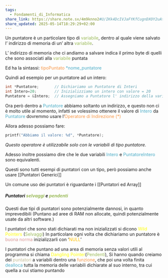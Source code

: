```yaml
---
tags:
  - Fondamenti_di_Informatica
share_link: https://share.note.sx/4m9knno2#U/IKk4DcIVJaFYKfCugnDXOY2uAt40bh89hfZpbd7PE
share_updated: 2025-05-14T18:29:29+02:00
---
```

Un puntatore è un particolare tipo di <font color="#9bbb59">variabile</font>, dentro al quale viene salvato l’ indirizzo di memoria di un’ altra <font color="#9bbb59">variabile</font>.

L’ indirizzo di memoria che ci andiamo a salvare indica il primo byte di quelli che sono associati alla <font color="#9bbb59">variabile</font> puntata

Ed ha la sintassi:
<font color="#f79646">tipoPuntato</font> <font color="#9bbb59"><font color="#4bacc6">*nome_puntatore</font></font>

Quindi ad esempio per un puntatore ad un intero:

```c
int *Puntatore;       // Dichiariamo un Puntatore di Interi
int Intero=20;        // Inizializziamo un intero con valore = 20
Puntatore = &Intero;  // Assegniamo a Puntatore l' indirizzo della variabile Intero
```

Ora però dentro a <font color="#4bacc6">Puntatore</font> abbiamo soltanto un indirizzo, e questo non ci è molto utile al momento, infatti se volessimo ottenere il valore di <font color="#4bacc6">Intero</font> da <font color="#4bacc6">Puntatore</font> dovremmo usare l’<font color="#f79646">Operatore di Indirezione (*)</font>

Allora adesso possiamo fare:

```C
printf("Abbiamo il valore: %d", *Puntatore);
```
*Questo operatore è utilizzabile solo con le variabili di tipo puntatore.*

Adesso inoltre possiamo dire che le due variabili <font color="#4bacc6">Intero</font> e <font color="#4bacc6">PuntatoreIntero</font> sono equivalenti.

Questi sono tutti esempi di puntatori con un tipo, però possiamo anche usare [[Puntatori Generici]]

Un comune uso dei puntatori è riguardante i [[Puntatori ed Array]]




##### Puntatori <font color="#9bbb59">selvaggi</font> e <font color="#9bbb59">pendenti</font>

Questi due tipi di puntatori sono potenzialmente dannosi, in quanto imprevedibili (Puntano ad aree di RAM non allocate, quindi potenzialmente usate da altri software.) 

I puntatori che sono stati dichiarati ma non inizializzati si dicono <font color="#ffff00">Wild Pointers</font> (<font color="#9bbb59">Selvaggi</font>)
In particolare ogni volta che dichiariamo un puntatore è <font color="#d99694">buona norma</font> inizializzarli con ‘<font color="#ffc000">NULL</font>’

I puntatori che puntano ad una area di memoria senza valori utili al programma si chiama <font color="#ffff00">Dangling Pointer</font>(<font color="#9bbb59">Pendenti</font>),
Si hanno quando creiamo dei <font color="#c4bd97">puntatori</font> a variabili dentro una <font color="#f79646">funzione</font>, che poi una volta finita <font color="#4bacc6">dealloca</font> tutta la memoria delle variabili dichiarate al suo interno, tra cui quella a cui stiamo puntando

